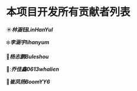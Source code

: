 # 本项目开发所有贡献者列表
  :sunny:***林涵钰LinHanYul***   
  
  :snowflake:***李涵宇lihanyum***     
  
  :herb:***杨志鹏Buleshou***      
  
  🌸:***乔佳鑫0613whalien***    
  
  :maple_leaf:***崔凤扬BoomYY6***   
 
